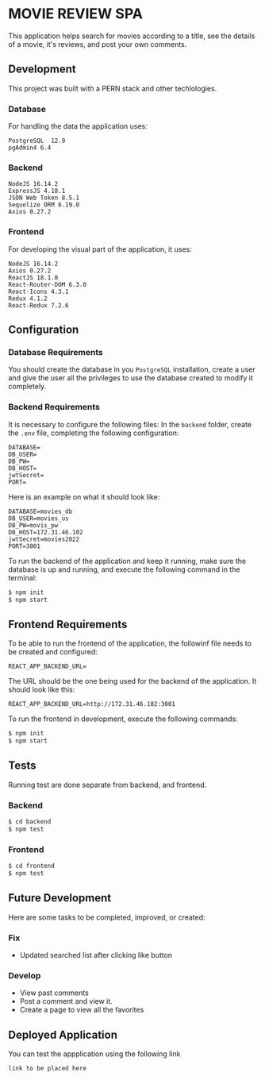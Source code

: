 # MOVIE REVIEW SPA
This application helps search for movies according to a title, see the details of a movie, it's reviews, and post your own comments.

## Development

This project was built with a PERN stack and other techlologies.

### Database
For handling the data the application uses:
```
PostgreSQL  12.9
pgAdmin4 6.4
```

### Backend

```
NodeJS 16.14.2
ExpressJS 4.18.1
JSON Web Token 8.5.1
Sequelize ORM 6.19.0
Axios 0.27.2
```

### Frontend
For developing the visual part of the application, it uses:
```
NodeJS 16.14.2
Axios 0.27.2
ReactJS 18.1.0
React-Router-DOM 6.3.0
React-Icons 4.3.1
Redux 4.1.2
React-Redux 7.2.6
```
## Configuration
### Database Requirements
You should create the database in you ```PostgreSQL``` installation, create a user and give the user all the privileges to use the database created to modify it completely.

### Backend Requirements
It is necessary to configure the following files:
In the ```backend``` folder, create the ```.env``` file, completing the following configuration:
``` 
DATABASE=
DB_USER=
DB_PW=
DB_HOST=
jwtSecret=
PORT=
```
Here is an example on what it should look like:
``` 
DATABASE=movies_db
DB_USER=movies_us
DB_PW=movis_pw
DB_HOST=172.31.46.102
jwtSecret=movies2022
PORT=3001
```
To run the backend of the application and keep it running, make sure the database is up and running, and execute the following command in the terminal:
```bash
$ npm init
$ npm start
```

## Frontend Requirements
To be able to run the frontend of the application, the followinf file needs to be created and configured:
```
REACT_APP_BACKEND_URL=
```
The URL should be the one being used for the backend of the application. It should look like this:
```
REACT_APP_BACKEND_URL=http://172.31.46.102:3001
```

To run the frontend in development, execute the following commands:
```bash
$ npm init
$ npm start
```
## Tests
Running test are done separate from backend, and frontend.
### Backend
```bash
$ cd backend
$ npm test
```
### Frontend
```bash
$ cd frontend
$ npm test
```


## Future Development

Here are some tasks to be completed, improved, or created:

### Fix
- Updated searched list after clicking like button

### Develop
- View past comments
- Post a comment and view it.
- Create a page to view all the favorites

## Deployed Application
You can test the appplication using the following link
```
link to be placed here
```